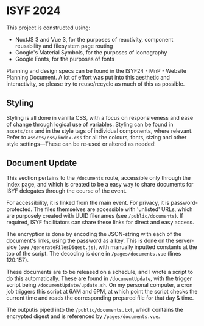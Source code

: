 # ISYF 2024

This project is constructed using:

- NuxtJS 3 and Vue 3, for the purposes of reactivity, component reusability 
and filesystem page routing
- Google's Material Symbols, for the purposes of iconography
- Google Fonts, for the purposes of fonts

Planning and design specs can be found in the ISYF24 - MnP - Website 
Planning Document. 
A lot of effort was put into this aesthetic and interactivity, so please try 
to reuse/recycle as much of this as possible.

## Styling

Styling is all done in vanilla CSS, with a focus on responsiveness and 
ease of change through logical use of variables. 
Styling can be found in `assets/css` and in the style tags of individual 
components, where relevant. 
Refer to `assets/css/index.css` for all the colours, fonts, sizing and 
other style settings—These can be re-used or altered as needed!

## Document Update

This section pertains to the `/documents` route, accessible only through 
the index page, and which is created to be a easy way to share documents for 
ISYF delegates through the course of the event. 

For accessibility, it is linked from the main event. For privacy, it is 
password-protected. The files themselves are accessible with 'unlisted'
URLs, which are purposely created with UUID filenames (see `/public/documents`).
If required, ISYF facilitators can share these links for direct and easy access. 

The encryption is done by encoding the JSON-string with each of the document's 
links, using the password as a key. This is done on the server-side (see 
`/generateFilesDigest.js`), with manually inputted constants at the top of the script. 
The decoding is done in `/pages/documents.vue` (lines 120:157). 

These documents are to be released on a schedule, and I wrote a script to do 
this automatically. These are found in `/documentUpdate`, with the trigger 
script being `/documentUpdate/update.sh`. On my personal computer, a cron job 
triggers this script at 6AM and 6PM, at which point the script checks the current 
time and reads the corresponding prepared file for that day & time. 

The outputis piped into the `/public/documents.txt`, which contains the 
encrypted digest and is referenced by `/pages/documents.vue`. 
